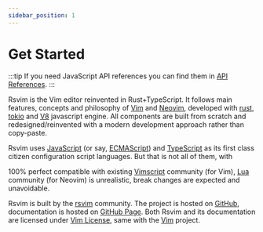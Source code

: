 ```yaml
---
sidebar_position: 1
---
```


# Get Started

:::tip
If you need JavaScript API references you can find them in [API References](/docs/api/intro).
:::

Rsvim is the Vim editor reinvented in Rust+TypeScript. It follows main features, concepts and philosophy of [Vim](https://www.vim.org/) and [Neovim](https://neovim.io/), developed with [rust](https://www.rust-lang.org/), [tokio](https://tokio.rs/) and [V8](https://v8.dev/) javascript engine. All components are built from scratch and redesigned/reinvented with a modern development approach rather than copy-paste.

Rsvim uses [JavaScript](https://developer.mozilla.org/en-US/docs/Web/JavaScript) (or say, [ECMAScript](https://developer.mozilla.org/en-US/docs/Glossary/ECMAScript)) and [TypeScript](https://www.typescriptlang.org/) as its first class citizen configuration script languages. But that is not all of them, with

100% perfect compatible with existing [Vimscript](https://en.wikipedia.org/wiki/Vimscript) community (for Vim), [Lua](https://neovim.io/doc/user/lua.html) community (for Neovim) is unrealistic, break changes are expected and unavoidable.

Rsvim is built by the [rsvim](https://github.com/rsvim) community. The project is hosted on [GitHub](https://github.com/rsvim/rsvim), documentation is hosted on [GitHub Page](https://rsvim.github.io/). Both Rsvim and its documentation are licensed under [Vim License](https://github.com/rsvim/rsvim/blob/main/LICENSE.txt), same with the [Vim](https://github.com/vim/vim) project.
